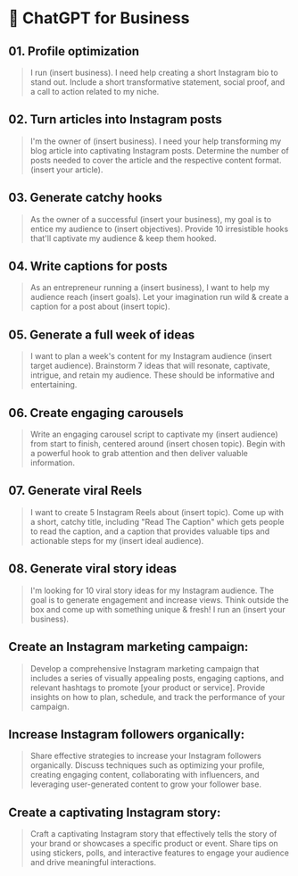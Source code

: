 # :robot: ChatGPT for Business

## 01. Profile optimization
> I run (insert business). I need help creating a short Instagram bio to stand out. Include a short transformative statement, social proof, and a call to action related to my niche. 

## 02. Turn articles into Instagram posts 
> I'm the owner of (insert business). I need your help transforming my blog article into captivating Instagram posts. Determine the number of posts needed to cover the article and the respective content format. (insert your article).

## 03. Generate catchy hooks 
> As the owner of a successful (insert your business), my goal is to entice my audience to (insert objectives). Provide 10 irresistible hooks that'll captivate my audience & keep them hooked.

## 04. Write captions for posts 
> As an entrepreneur running a (insert business), I want to help my audience reach (insert goals). Let your imagination run wild & create a caption for a post about (insert topic).

## 05. Generate a full week of ideas 
> I want to plan a week's content for my Instagram audience (insert target audience). Brainstorm 7 ideas that will resonate, captivate, intrigue, and retain my audience. These should be informative and entertaining. 

## 06. Create engaging carousels 
> Write an engaging carousel script to captivate my (insert audience) from start to finish, centered around (insert chosen topic). Begin with a powerful hook to grab attention and then deliver valuable information.

## 07. Generate viral Reels 
> I want to create 5 Instagram Reels about (insert topic). Come up with a short, catchy title, including "Read The Caption" which gets people to read the caption, and a caption that provides valuable tips and actionable steps for my (insert ideal audience). 

## 08. Generate viral story ideas 
> I'm looking for 10 viral story ideas for my Instagram audience. The goal is to generate engagement and increase views. Think outside the box and come up with something unique & fresh! I run an (insert your business).

## Create an Instagram marketing campaign:
> Develop a comprehensive Instagram marketing campaign that includes a series of visually appealing posts, engaging captions, and relevant hashtags to promote [your product or service]. Provide insights on how to plan, schedule, and track the performance of your campaign.

## Increase Instagram followers organically:
> Share effective strategies to increase your Instagram followers organically. Discuss techniques such as optimizing your profile, creating engaging content, collaborating with influencers, and leveraging user-generated content to grow your follower base.

## Create a captivating Instagram story:
> Craft a captivating Instagram story that effectively tells the story of your brand or showcases a specific product or event. Share tips on using stickers, polls, and interactive features to engage your audience and drive meaningful interactions.


